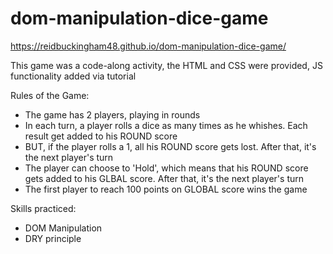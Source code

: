 # dom-manipulation-dice-game

https://reidbuckingham48.github.io/dom-manipulation-dice-game/

This game was a code-along activity, the HTML and CSS were provided, JS functionality added via tutorial

Rules of the Game:
- The game has 2 players, playing in rounds
- In each turn, a player rolls a dice as many times as he whishes. Each result get added to his ROUND score
- BUT, if the player rolls a 1, all his ROUND score gets lost. After that, it's the next player's turn
- The player can choose to 'Hold', which means that his ROUND score gets added to his GLBAL score. After that, it's the next player's turn
- The first player to reach 100 points on GLOBAL score wins the game

Skills practiced:
- DOM Manipulation
- DRY principle 